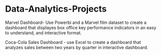 # Data-Analytics-Projects
Marvel Dashboard- Use Powerbi and a Marvel film dataset to create a dashboard that displayes box office key performance indicators in an easy to understand, and interactive format.

Coca-Cola Sales Dashboard - use Excel to create a dashboard that analyzes sales between two years by quarter in interactive dashboard.
